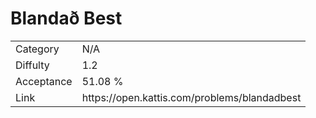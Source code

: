 # Blandað Best

<table>
    <tr>
        <td>Category</td>
        <td>N/A</td>
    </tr>
    <tr>
        <td>Diffulty</td>
        <td>1.2</td>
    </tr>
    <tr>
        <td>Acceptance</td>
        <td>51.08 %</td>
    </tr>
    <tr>
        <td>Link</td>
        <td>https://open.kattis.com/problems/blandadbest</td>
    </tr>
</table>